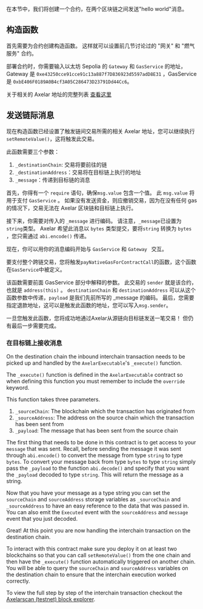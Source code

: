 在本节中，我们将创建一个合约，在两个区块链之间发送"hello world"消息。

## 构造函数

首先需要为合约创建构造函数。 这样就可以设置前几节讨论过的 "网关" 和 "燃气服务" 合约。

部署合约时，你需要输入以太坊 Sepolia 的 `Gateway` 和 `GasService` 的地址，Gateway 是 `0xe43250cce91cce91c13a887f7D836923d5597adD8E31` ，GasService 是 `0xbE406F0189A0B4cf3A05C286473D23791Dd44Cc6`。

关于相关的 Axelar 地址的完整列表 <a href="https://docs.axelar.dev/resources/contract-addresses/testnet" target="_blank">查看这里</a>

## 发送链际消息

现在构造函数已经设置了触发链间交易所需的相关 Axelar 地址，您可以继续执行`setRemoteValue()`，这将触发此交易。

此函数需要三个参数：

1. `_destinationChain`: 交易将要前往的链
2. `_destinationAddress`：交易将在目标链上执行的地址
3. `_message`：传递到目标链的消息

首先，你得有一个 `require` 语句，确保`msg.value` 包含一个值。 此 `msg.value` 将用于支付 `GasService` 。 如果没有发送资金，则应撤销交易，因为在没有任何 gas 的情况下，交易无法在 Axelar 区块链和目标链上执行。

接下来，你需要对传入的 `_message` 进行编码。 请注意，`_message`已设置为`string`类型。 Axelar 希望此消息以 `bytes` 类型提交，要将`string` 转换为 `bytes` ，您只需通过 `abi.encode()` 传递。

现在，你可以用你的消息编码开始与 `GasService` 和 `Gateway ` 交互。

要支付整个跨链交易，您将触发`payNativeGasForContractCall`的函数，这个函数在`GasService`中被定义。

该函数需要前面 GasService 部分中解释的参数。 此交易的 `sender` 就是该合约，也就是 `address(this)` 。 `destinationChain` 和 `destinationAddress` 可以从这个函数参数中传递，`payload` 是我们先前所写的 \_message 的编码。 最后，您需要指定退款地址，这可以是触发此函数的地址，您可以写入`msg.sender`。

一旦您触发此函数，您将成功地通过Axelar从源链向目标链发送一笔交易！ 但仍有最后一步需要完成。

### 在目标链上接收消息

On the destination chain the inbound interchain transaction needs to be picked up and handled by the `AxelarExecutable`'s `_execute()` function.

The `_execute()` function is defined in the `AxelarExecutable` contract so when defining this function you must remember to include the `override` keyword.

This function takes three parameters.

1. `_sourceChain`: The blockchain which the transaction has originated from
2. `_sourceAddress`: The address on the source chain which the transaction has been sent from
3. `_payload`: The message that has been sent from the source chain

The first thing that needs to be done in this contract is to get access to your `message` that was sent. Recall, before sending the message it was sent through `abi.encode()` to convert the message from type `string` to type `bytes`. To convert your message back from type `bytes` to type `string` simply pass the `_payload` to the function `abi.decode()` and specify that you want the `_payload` decoded to type `string`. This will return the message as a string.

Now that you have your message as a type string you can set the `sourceChain` and `sourceAddress` storage variables as `_sourceChain` and `_sourceAddress` to have an easy reference to the data that was passed in. You can also emit the `Executed` event with the `sourceAddress` and `message` event that you just decoded.

Great! At this point you are now handling the interchain transaction on the destination chain.

To interact with this contract make sure you deploy it on at least two blockchains so that you can call `setRemoteValue()` from the one chain and then have the `_execute()` function automatically triggered on another chain. You will be able to query the `sourceChain` and `sourceAddress` variables on the destination chain to ensure that the interchain execution worked correctly.

To view the full step by step of the interchain transaction checkout the <a href="https://testnet.axelarscan.io" target="_blank">Axelarscan (testnet) block explorer</a>.
